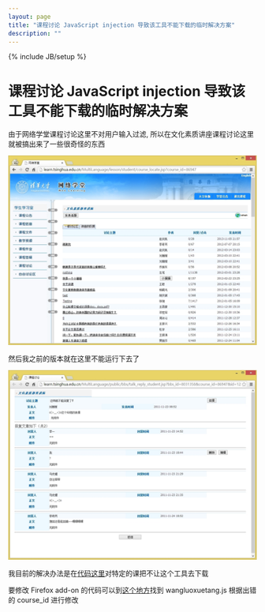 ```yaml
---
layout: page
title: "课程讨论 JavaScript injection 导致该工具不能下载的临时解决方案"
description: ""
---
```

{% include JB/setup %}

# 课程讨论 JavaScript injection 导致该工具不能下载的临时解决方案

由于网络学堂课程讨论这里不对用户输入过滤, 
所以在文化素质讲座课程讨论这里就被搞出来了一些很奇怪的东西

<img alt="文化素质讲座课程讨论" src="./kctl-list.jpg" style="display: inline; height: auto; width: auto; max-width: 100%;" title="文化素质讲座课程讨论">

然后我之前的版本就在这里不能运行下去了

<img alt="出问题的课程讨论" src="./kctl-broken.jpg" style="display: inline; height: auto; width: auto; max-width: 100%;" title="出问题的课程讨论">

 我目前的解决办法是在[代码这里](https://github.com/tianyang-li/download-tsinghua-wangluoxuetang/blob/v1.5/dl-app/content/wangluoxuetang.js#L672)对特定的课把不让这个工具去下载
 
 要修改 Firefox add-on 的代码可以到[这个地方](https://developer.mozilla.org/en-US/docs/Installing_extensions#Windows)找到 wangluoxuetang.js 根据出错的 course\_id 进行修改



